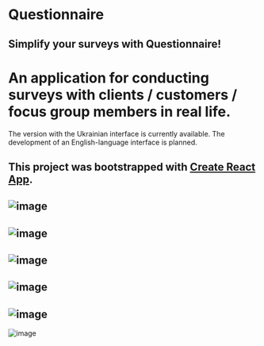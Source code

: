 # Questionnaire
## Simplify your surveys with Questionnaire!

# An application for conducting surveys with clients / customers / focus group members in real life.

The version with the Ukrainian interface is currently available. The development of an English-language interface is planned.

This project was bootstrapped with [Create React App](https://github.com/facebook/create-react-app).
--
![image](https://user-images.githubusercontent.com/112722061/227651331-5ba289e2-a6c2-404d-818e-76d0cc006a74.png)
--
![image](https://user-images.githubusercontent.com/112722061/227652325-b7600493-457a-4de2-b262-db77f4e67f20.png)
--
![image](https://user-images.githubusercontent.com/112722061/227652426-c3550e92-5947-40e5-b9df-02e8c8c9a843.png)
--
![image](https://user-images.githubusercontent.com/112722061/227652470-a083d4dc-5f77-409c-8716-226c3134aee3.png)
--
![image](https://user-images.githubusercontent.com/112722061/227652528-0ba8dd06-640d-4b28-a7a0-9faa07fe65d7.png)
--
![image](https://user-images.githubusercontent.com/112722061/227385587-c903e9ba-148e-4095-9d1b-246b9fc69c51.png)
